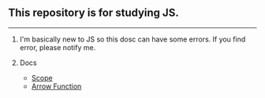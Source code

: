 ## This repository is for studying JS.

---

1. I'm basically new to JS so this dosc can have some errors. If you find error, please notify me. 

1. Docs 
	- [Scope](/docs/01.md)
	- [Arrow Function](/docs/02.md)

